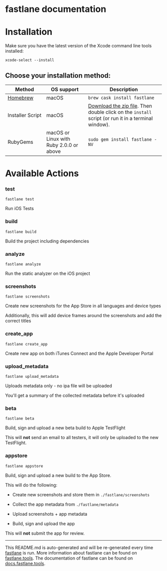 fastlane documentation
================
# Installation

Make sure you have the latest version of the Xcode command line tools installed:

```
xcode-select --install
```

## Choose your installation method:

| Method                     | OS support                              | Description                                                                                                                           |
|----------------------------|-----------------------------------------|---------------------------------------------------------------------------------------------------------------------------------------|
| [Homebrew](http://brew.sh) | macOS                                   | `brew cask install fastlane`                                                                                                          |
| Installer Script           | macOS                                   | [Download the zip file](https://download.fastlane.tools). Then double click on the `install` script (or run it in a terminal window). |
| RubyGems                   | macOS or Linux with Ruby 2.0.0 or above | `sudo gem install fastlane -NV`                                                                                                       |

# Available Actions
### test
```
fastlane test
```
Run iOS Tests
### build
```
fastlane build
```
Build the project including dependencies
### analyze
```
fastlane analyze
```
Run the static analyzer on the iOS project
### screenshots
```
fastlane screenshots
```
Create new screenshots for the App Store in all languages and device types

Additionally, this will add device frames around the screenshots and add the correct titles
### create_app
```
fastlane create_app
```
Create new app on both iTunes Connect and the Apple Developer Portal
### upload_metadata
```
fastlane upload_metadata
```
Uploads metadata only - no ipa file will be uploaded

You'll get a summary of the collected metadata before it's uploaded
### beta
```
fastlane beta
```
Build, sign and upload a new beta build to Apple TestFlight

This will **not** send an email to all testers, it will only be uploaded to the new TestFlight. 
### appstore
```
fastlane appstore
```
Build, sign and upload a new build to the App Store.

This will do the following:



- Create new screenshots and store them in `./fastlane/screenshots`

- Collect the app metadata from `./fastlane/metadata`

- Upload screenshots + app metadata

- Build, sign and upload the app



This will **not** submit the app for review.

----

This README.md is auto-generated and will be re-generated every time [fastlane](https://fastlane.tools) is run.
More information about fastlane can be found on [fastlane.tools](https://fastlane.tools).
The documentation of fastlane can be found on [docs.fastlane.tools](https://docs.fastlane.tools).
